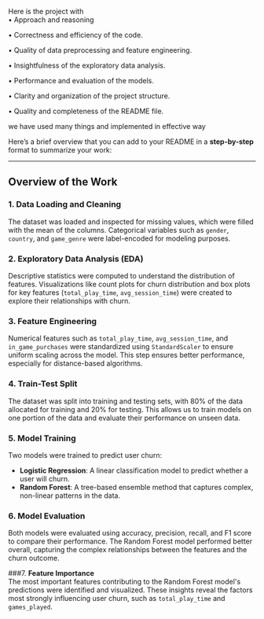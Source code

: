 Here is the project with   
• Approach and reasoning

• Correctness and efficiency of the code.

• Quality of data preprocessing and feature engineering.

• Insightfulness of the exploratory data analysis.

• Performance and evaluation of the models.

• Clarity and organization of the project structure.

• Quality and completeness of the README file.

we have used many things and implemented in effective way 


Here’s a brief overview that you can add to your README in a **step-by-step** format to summarize your work:

---

## Overview of the Work

### 1. **Data Loading and Cleaning**  
   The dataset was loaded and inspected for missing values, which were filled with the mean of the columns. Categorical variables such as `gender`, `country`, and `game_genre` were label-encoded for modeling purposes.

### 2. **Exploratory Data Analysis (EDA)**  
   Descriptive statistics were computed to understand the distribution of features. Visualizations like count plots for churn distribution and box plots for key features (`total_play_time`, `avg_session_time`) were created to explore their relationships with churn.

### 3. **Feature Engineering**  
   Numerical features such as `total_play_time`, `avg_session_time`, and `in_game_purchases` were standardized using `StandardScaler` to ensure uniform scaling across the model. This step ensures better performance, especially for distance-based algorithms.

### 4. **Train-Test Split**  
   The dataset was split into training and testing sets, with 80% of the data allocated for training and 20% for testing. This allows us to train models on one portion of the data and evaluate their performance on unseen data.

### 5. **Model Training**  
   Two models were trained to predict user churn:
   - **Logistic Regression**: A linear classification model to predict whether a user will churn.
   - **Random Forest**: A tree-based ensemble method that captures complex, non-linear patterns in the data.

### 6. **Model Evaluation**  
   Both models were evaluated using accuracy, precision, recall, and F1 score to compare their performance. The Random Forest model performed better overall, capturing the complex relationships between the features and the churn outcome.

 ###7. **Feature Importance**  
   The most important features contributing to the Random Forest model's predictions were identified and visualized. These insights reveal the factors most strongly influencing user churn, such as `total_play_time` and `games_played`.



